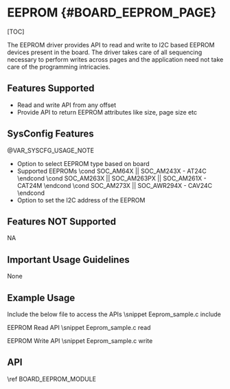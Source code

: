 # EEPROM {#BOARD_EEPROM_PAGE}

[TOC]

The EEPROM driver provides API to read and write to I2C based EEPROM devices present in the board.
The driver takes care of all sequencing necessary to perform writes across pages and
the application need not take care of the programming intricacies.

## Features Supported

- Read and write API from any offset
- Provide API to return EEPROM attributes like size, page size etc

## SysConfig Features

@VAR_SYSCFG_USAGE_NOTE

- Option to select EEPROM type based on board
- Supported EEPROMs
\cond SOC_AM64X || SOC_AM243X
        - AT24C
\endcond
\cond SOC_AM263X || SOC_AM263PX || SOC_AM261X
        - CAT24M
\endcond
\cond SOC_AM273X || SOC_AWR294X
        - CAV24C
\endcond
- Option to set the I2C address of the EEPROM

## Features NOT Supported

NA

## Important Usage Guidelines

None

## Example Usage

Include the below file to access the APIs
\snippet Eeprom_sample.c include

EEPROM Read API
\snippet Eeprom_sample.c read

EEPROM Write API
\snippet Eeprom_sample.c write

## API

\ref BOARD_EEPROM_MODULE
